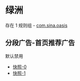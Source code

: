 # 绿洲

存在 1 规则组 - [com.sina.oasis](/src/apps/com.sina.oasis.ts)

## 分段广告-首页推荐广告

默认禁用

- [快照-0](https://i.gkd.li/import/13434468)
- [快照-1](https://i.gkd.li/import/13498631)
